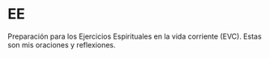 # EE
Preparación para los Ejercicios Espirituales en la vida corriente (EVC). Estas son mis oraciones y reflexiones.
